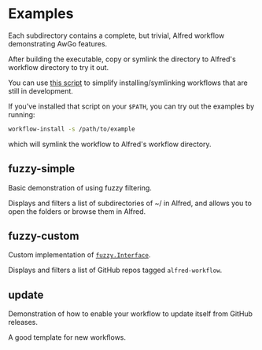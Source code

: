 Examples
========

Each subdirectory contains a complete, but trivial, Alfred workflow demonstrating AwGo features.

After building the executable, copy or symlink the directory to Alfred's workflow directory to try it out.

You can use [this script][installer] to simplify installing/symlinking workflows that are still in development.

If you've installed that script on your `$PATH`, you can try out the examples by running:

```sh
workflow-install -s /path/to/example
```

which will symlink the workflow to Alfred's workflow directory.


fuzzy-simple
------------

Basic demonstration of using fuzzy filtering.

Displays and filters a list of subdirectories of ~/ in Alfred, and allows you to open the folders or browse them in Alfred.


fuzzy-custom
------------

Custom implementation of [`fuzzy.Interface`][fuzzy-if].

Displays and filters a list of GitHub repos tagged `alfred-workflow`.


update
------

Demonstration of how to enable your workflow to update itself from GitHub releases.

A good template for new workflows.


[installer]: https://gist.github.com/deanishe/35faae3e7f89f629a94e
[fuzzy-if]: https://godoc.org/github.com/deanishe/awgo/fuzzy#Interface
